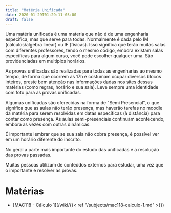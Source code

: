 ```yaml
---
title: "Matéria Unificada"
date: 2020-01-29T01:29:11-03:00
draft: false
---
```


Uma matéria unificada é uma materia que não é de uma engenharia especifica, mas que serve para todas. Normalmente é dada pelo IM (cálculos/algebra linear) ou IF (físicas). Isso significa que terão muitas salas com diferentes professores, tendo o mesmo código, embora existam salas específicas para algum curso, você pode escolher qualquer uma. São providenciadas em multiplos horários.

As provas unificadas são realizadas para todas as engenharias ao mesmo tempo, de forma que ocorrem as 17h e costumam ocupar diversos blocos inteiros, preste bem atenção nas informações dadas nos sites dessas matérias (como regras, horário e sua sala). Leve sempre uma identidade com foto para as provas unificadas.

Algumas unificadas são oferecidas na forma de "Semi Presencial", o que significa que as aulas não terão presença, mas haverão tarefas no moodle da matéria para serem resolvidas em datas específicas (à distância) para contar como presença. As aulas semi-presenciais continuam acontecendo, embora as vezes com outras dinâmicas.

É importante lembrar que se sua sala não cobra presença, é possível ver em um horário diferente do inscrito.

No geral a parte mais importante do estudo das unificadas é a resolução das provas passadas.

Muitas pessoas utilizam de conteúdos externos para estudar, uma vez que o importante é resolver as provas.

# Matérias

- [MAC118 - Cálculo 1](/wiki/{{< ref "/subjects/mac118-calculo-1.md" >}})
